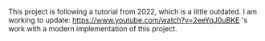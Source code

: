 This project is following a tutorial from 2022, which is a little outdated. I am working to update:
https://www.youtube.com/watch?v=2eeYqJ0uBKE 's work with a modern implementation of this project. 
